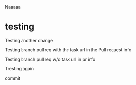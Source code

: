 

Naaaaa

# testing


Testing another change


Testing branch pull req with the task url in the Pull request info

Testing branch pull req w/o task url in pr info

Tresting again


commit
